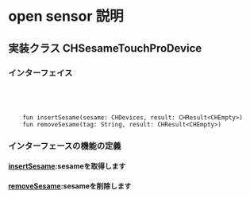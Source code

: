 #   open sensor  説明
## 実装クラス CHSesameTouchProDevice
### インターフェイス

```agsl
   

    
    
    fun insertSesame(sesame: CHDevices, result: CHResult<CHEmpty>)
    fun removeSesame(tag: String, result: CHResult<CHEmpty>)
```
### インターフェースの機能の定義






####  [insertSesame](../touch/add_sesame.md):sesameを取得します
####  [removeSesame](../touch/remove_sesame.md):sesameを削除します








